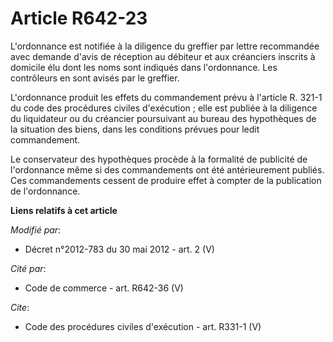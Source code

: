 # Article R642-23

L'ordonnance est notifiée à la diligence du greffier par lettre recommandée avec demande d'avis de réception au débiteur et
aux créanciers inscrits à domicile élu dont les noms sont indiqués dans l'ordonnance. Les contrôleurs en sont avisés par le
greffier. 

L'ordonnance produit les effets du commandement prévu à l'article R. 321-1 du code des procédures civiles d'exécution ; elle
est publiée à la diligence du liquidateur ou du créancier poursuivant au bureau des hypothèques de la situation des biens,
dans les conditions prévues pour ledit commandement. 

Le conservateur des hypothèques procède à la formalité de publicité de l'ordonnance même si des commandements ont été
antérieurement publiés. Ces commandements cessent de produire effet à compter de la publication de l'ordonnance.

**Liens relatifs à cet article**

_Modifié par_:

  - Décret n°2012-783 du 30 mai 2012 - art. 2 (V)

_Cité par_:

  - Code de commerce - art. R642-36 (V)

_Cite_:

  - Code des procédures civiles d'exécution - art. R331-1 (V)
